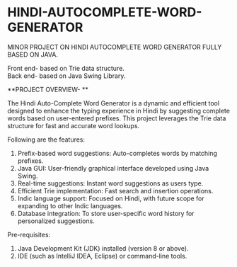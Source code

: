 # HINDI-AUTOCOMPLETE-WORD-GENERATOR
MINOR PROJECT ON HINDI AUTOCOMPLETE WORD GENERATOR FULLY BASED ON JAVA.

Front end- based on Trie data structure.  
Back end- based on Java Swing Library.

**PROJECT OVERVIEW-   **

The Hindi Auto-Complete Word Generator is a dynamic and efficient tool designed to enhance the typing experience in Hindi by suggesting complete words based on user-entered prefixes. This project leverages the Trie data structure for fast and accurate word lookups.

Following are the features:
1) Prefix-based word suggestions: Auto-completes words by matching prefixes.
2) Java GUI: User-friendly graphical interface developed using Java Swing.
3) Real-time suggestions: Instant word suggestions as users type.
4) Efficient Trie implementation: Fast search and insertion operations.
5) Indic language support: Focused on Hindi, with future scope for expanding to other Indic languages.
6) Database integration: To store user-specific word history for personalized suggestions.

Pre-requisites:
1) Java Development Kit (JDK) installed (version 8 or above).
2) IDE (such as IntelliJ IDEA, Eclipse) or command-line tools.

